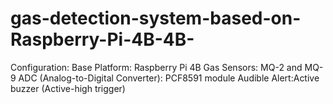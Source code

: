 # gas-detection-system-based-on-Raspberry-Pi-4B-4B-
Configuration:​​  ​​Base Platform:​​ Raspberry Pi 4B ​​Gas Sensors:​​ MQ-2 and MQ-9 ​​ADC (Analog-to-Digital Converter):​​ PCF8591 module ​​Audible Alert:​​ Active buzzer (Active-high trigger)
